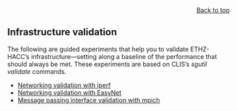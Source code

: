 <div id="readme" class="Box-body readme blob js-code-block-container">
<article class="markdown-body entry-content p-3 p-md-6" itemprop="text">
<p align="right">
<a href="https://github.com/fpgasystems/hacc#--heterogenous-accelerated-compute-cluster">Back to top</a>
</p>

# Infrastructure validation

The following are guided experiments that help you to validate ETHZ-HACC’s infrastructure—setting along a baseline of the performance that should always be met. These experiments are based on CLIS’s *sgutil validate* commands.

* [Networking validation with iperf](../infrastructure-validation/iperf/README.md)
* [Networking validation with EasyNet](../infrastructure-validation/easynet/README.md)
* [Message passing interface validation with mpich](../infrastructure-validation/mpi/README.md)

